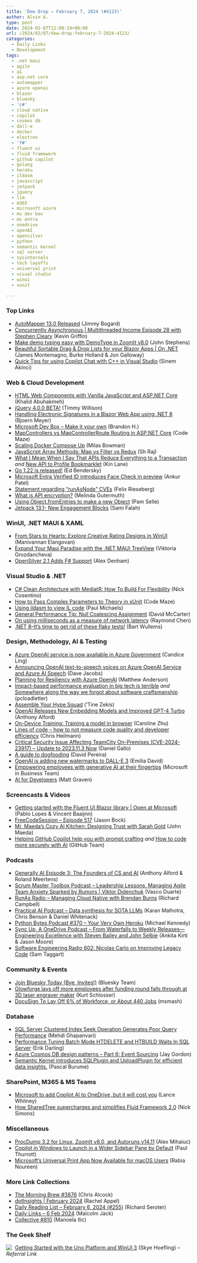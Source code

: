 ```yaml
---
title: 'Dew Drop – February 7, 2024 (#4123)'
author: Alvin A.
type: post
date: 2024-02-07T12:09:19+00:00
url: /2024/02/07/dew-drop-february-7-2024-4123/
categories:
  - Daily Links
  - Development
tags:
  - .net maui
  - agile
  - ai
  - asp.net core
  - automapper
  - azure openai
  - blazor
  - bluesky
  - 'c#'
  - cloud native
  - copilot
  - cosmos db
  - dall-e
  - docker
  - electron
  - 'f#'
  - fluent ui
  - fluid framework
  - github copilot
  - golang
  - heroku
  - ildasm
  - javascript
  - jetpack
  - jquery
  - llm
  - m365
  - microsoft azure
  - ms dev box
  - ms entra
  - onedrive
  - openAI
  - opensilver
  - python
  - semantic kernel
  - sql server
  - sysinternals
  - tech layoffs
  - universal print
  - visual studio
  - winui
  - xunit

---
```

### <a name="top"></a>Top Links

  * <a href="https://www.jimmybogard.com/automapper-13-0-released/" target="_blank" rel="noopener">AutoMapper 13.0 Released</a> (Jimmy Bogard)
  * <a href="https://share.transistor.fm/s/0d9b227f" target="_blank" rel="noopener">Concurrently Asynchronous | Multithreaded Income Episode 28 with Stephen Cleary</a> (Kevin Griffin)
  * <a href="https://techcommunity.microsoft.com/t5/sysinternals-blog/make-demo-typing-easy-with-demotype-in-zoomit-v8-0/ba-p/4050566" target="_blank" rel="noopener">Make demo typing easy with DemoType in ZoomIt v8.0</a> (John Stephens)
  * <a href="http://www.youtube.com/watch?v=DdsD1j8a-DA" target="_blank" rel="noopener">Beautiful Sortable Drag & Drop Lists for your Blazor Apps | On .NET</a> (James Montemagno, Burke Holland & Jon Galloway)
  * <a href="https://devblogs.microsoft.com/cppblog/quick-tips-for-using-copilot-chat-with-c-in-visual-studio/" target="_blank" rel="noopener">Quick Tips for using Copilot Chat with C++ in Visual Studio</a> (Sinem Akinci)



### <a name="web"></a>Web & Cloud Development

  * <a href="https://khalidabuhakmeh.com/html-web-components-with-vanilla-javascript-and-aspnet-core" target="_blank" rel="noopener">HTML Web Components with Vanilla JavaScript and ASP.NET Core</a> (Khalid Abuhakmeh)
  * <a href="https://blog.jquery.com/2024/02/06/jquery-4-0-0-beta/" target="_blank" rel="noopener">jQuery 4.0.0 BETA!</a> (Timmy Willison)
  * <a href="https://www.textcontrol.com/blog/2024/02/06/handling-electronic-signatures-in-a-blazor-web-app-using-net-8/" target="_blank" rel="noopener">Handling Electronic Signatures in a Blazor Web App using .NET 8</a> (Bjoern Meyer)
  * <a href="https://netitude.bc3tech.net/2024/02/06/microsoft-dev-box-make-it-your-own/" target="_blank" rel="noopener">Microsoft Dev Box – Make it your own</a> (Brandon H.)
  * <a href="https://code-maze.com/aspnetcore-mapcontrollers-vs-mapcontrollerroute-routing/" target="_blank" rel="noopener">MapControllers vs MapControllerRoute Routing in ASP.NET Core</a> (Code Maze)
  * <a href="https://www.docker.com/blog/scaling-docker-compose-up/" target="_blank" rel="noopener">Scaling Docker Compose Up</a> (Milas Bowman)
  * <a href="https://dev.to/sh20raj/understanding-javascript-array-methods-map-vs-filter-vs-redux-3jeo" target="_blank" rel="noopener">JavaScript Array Methods: Map vs Filter vs Redux</a> (Sh Raj)
  * <a href="http://apievangelist.com/2024/02/06/what-i-mean-by-apis-reduce-everything-to-a-transaction/" target="_blank" rel="noopener">What I Mean When I Say That APIs Reduce Everything to a Transaction</a> _and_ <a href="http://apievangelist.com/2024/02/06/new-api-to-profile-bookmarklet/" target="_blank" rel="noopener">New API to Profile Bookmarklet</a> (Kin Lane)
  * <a href="https://go.dev/blog/go1.22" target="_blank" rel="noopener">Go 1.22 is released!</a> (Ed Bendersky)
  * <a href="https://www.microsoft.com/en-us/security/blog/2024/02/06/microsoft-entra-verified-id-introduces-face-check-in-preview/" target="_blank" rel="noopener">Microsoft Entra Verified ID introduces Face Check in preview</a> (Ankur Patel)
  * <a href="https://electronjs.org/blog/statement-run-as-node-cves" target="_blank" rel="noopener">Statement regarding &#8220;runAsNode&#8221; CVEs</a> (Felix Rieseberg)
  * <a href="https://blog.postman.com/what-is-api-encryption/" target="_blank" rel="noopener">What is API encryption?</a> (Melinda Gutermuth)
  * <a href="http://thewebivore.com/using-object-fromentries-to-make-a-new-object/" target="_blank" rel="noopener">Using Object.fromEntries to make a new Object</a> (Pam Selle)
  * <a href="https://jetpack.com/blog/jetpack-13-1-new-engagement-blocks/" target="_blank" rel="noopener">Jetpack 13.1- New Engagement Blocks</a> (Sami Falah)



### <a name="silverlight"></a>WinUI, .NET MAUI & XAML

  * <a href="https://www.syncfusion.com/blogs/post/creative-rating-designs-winui.aspx?utm_source=alvinashcraft&utm_medium=email&utm_campaign=alvinashcraft_blog_edmfeb24" target="_blank" rel="noopener">From Stars to Hearts: Explore Creative Rating Designs in WinUI</a> (Manivannan Elangovan)
  * <a href="https://www.telerik.com/blogs/expand-maui-paradise-net-maui-treeview" target="_blank" rel="noopener">Expand Your Maui Paradise with the .NET MAUI TreeView</a> (Viktoria Grozdancheva)
  * <a href="http://www.i-programmer.info/news/89-net/16953-opensilver-21-adds-f-support.html" target="_blank" rel="noopener">OpenSilver 2.1 Adds F# Support</a> (Alex Denham)



### <a name="dotnet"></a>Visual Studio & .NET

  * <a href="https://www.devleader.ca/2024/02/06/c-clean-architecture-with-mediatr-how-to-build-for-flexibility/" target="_blank" rel="noopener">C# Clean Architecture with MediatR: How To Build For Flexibility</a> (Nick Cosentino)
  * <a href="https://code-maze.com/xunit-how-to-pass-complex-parameters-to-theory/" target="_blank" rel="noopener">How to Pass Complex Parameters to Theory in xUnit</a> (Code Maze)
  * <a href="https://pmichaels.net/ildasm/" target="_blank" rel="noopener">Using ildasm to view IL code</a> (Paul Michaels)
  * <a href="https://dotnettips.wordpress.com/2024/02/06/general-performance-tips-for-microsoft-net-null-coalescing-assignment/" target="_blank" rel="noopener">General Performance Tip: Null Coalescing Assignment</a> (David McCarter)
  * <a href="https://devblogs.microsoft.com/oldnewthing/20240206-00/?p=109365" target="_blank" rel="noopener">On using milliseconds as a measure of network latency</a> (Raymond Chen)
  * <a href="https://bartwullems.blogspot.com/2024/02/net-8its-time-to-get-rid-of-these-flaky.html" target="_blank" rel="noopener">.NET 8–It’s time to get rid of these flaky tests!</a> (Bart Wullems)



### <a name="design"></a>Design, Methodology, AI & Testing

  * <a href="https://devblogs.microsoft.com/azuregov/azure-openai-service-now-available-in-azure-gov-cloud/" target="_blank" rel="noopener">Azure OpenAI service is now available in Azure Government</a> (Candice Ling)
  * <a href="https://techcommunity.microsoft.com/t5/ai-azure-ai-services-blog/announcing-openai-text-to-speech-voices-on-azure-openai-service/ba-p/4049696" target="_blank" rel="noopener">Announcing OpenAI text-to-speech voices on Azure OpenAI Service and Azure AI Speech</a> (Dave Jacobs)
  * <a href="https://techcommunity.microsoft.com/t5/healthcare-and-life-sciences/planning-for-resiliency-with-azure-openai/ba-p/4050673" target="_blank" rel="noopener">Planning for Resiliency with Azure OpenAI</a> (Matthew Anderson)
  * <a href="https://pcloadletter.dev/blog/impact-based-performance-evaluation/" target="_blank" rel="noopener">Impact-based performance evaluation in big tech is terrible</a> _and_ <a href="https://www.pcloadletter.dev/blog/craftsmanship/" target="_blank" rel="noopener">Somewhere along the way we forgot about software craftsmanship</a> (pcloadletter)
  * <a href="https://tinezekis.medium.com/assemble-your-hype-squad-4120d3b6ff49?source=rss-fa2db659a52f------2" target="_blank" rel="noopener">Assemble Your Hype Squad</a> (‘Tine Zekis)
  * <a href="https://www.infoq.com/news/2024/02/openai-model-updates/?utm_campaign=infoq_content&utm_source=infoq&utm_medium=feed&utm_term=global" target="_blank" rel="noopener">OpenAI Releases New Embedding Models and Improved GPT-4 Turbo</a> (Anthony Alford)
  * <a href="https://cloudblogs.microsoft.com/opensource/2024/02/06/on-device-training-training-a-model-in-browser/" target="_blank" rel="noopener">On-Device Training: Training a model in browser</a> (Caroline Zhu)
  * <a href="https://christianheilmann.com/2024/02/06/lines-of-code-how-to-not-measure-code-quality-and-developer-efficiency/" target="_blank" rel="noopener">Lines of code – how to not measure code quality and developer efficiency</a> (Chris Heilmann)
  * <a href="https://blog.jetbrains.com/teamcity/2024/02/critical-security-issue-affecting-teamcity-on-premises-cve-2024-23917/" target="_blank" rel="noopener">Critical Security Issue Affecting TeamCity On-Premises (CVE-2024-23917) – Update to 2023.11.3 Now</a> (Daniel Gallo)
  * <a href="https://blog.logrocket.com/product-management/what-is-dogfooding/" target="_blank" rel="noopener">A guide to dogfooding</a> (David Pereira)
  * <a href="https://www.theverge.com/2024/2/6/24063954/ai-watermarks-dalle3-openai-content-credentials" target="_blank" rel="noopener">OpenAI is adding new watermarks to DALL-E 3</a> (Emilia David)
  * <a href="https://www.microsoft.com/en-us/industry/microsoft-in-business/era-of-ai/2024/02/06/empowering-employees-with-generative-ai-at-their-fingertips/" target="_blank" rel="noopener">Empowering employees with generative AI at their fingertips</a> (Microsoft in Business Team)
  * <a href="https://techcommunity.microsoft.com/t5/apps-on-azure-blog/ai-for-developers/ba-p/4050809" target="_blank" rel="noopener">AI for Developers</a> (Matt Graven)



### <a name="videos"></a>Screencasts & Videos

  * <a href="http://www.youtube.com/watch?v=lUZ5mrg2Q8k" target="_blank" rel="noopener">Getting started with the Fluent UI Blazor library | Open at Microsoft</a> (Pablo Lopes & Vincent Baaijnn)
  * <a href="http://www.youtube.com/watch?v=0D8n4upE_g8" target="_blank" rel="noopener">FreeCodeSession &#8211; Episode 517</a> (Jason Bock)
  * <a href="http://www.youtube.com/watch?v=Ur_QLRhQHms" target="_blank" rel="noopener">Mr. Maeda&#8217;s Cozy AI Kitchen: Designing Trust with Sarah Gold</a> (John Maeda)
  * <a href="http://www.youtube.com/watch?v=GPLUGJsVx0s" target="_blank" rel="noopener">Helping GitHub Copilot help you with prompt crafting</a> _and_ <a href="http://www.youtube.com/watch?v=AF0xIgiQqmY" target="_blank" rel="noopener">How to code more securely with AI</a> (GitHub Team)



### <a name="podcasts"></a>Podcasts

  * <a href="https://www.infoq.com/podcasts/cs-ai-founders/" target="_blank" rel="noopener">Generally AI Episode 3: The Founders of CS and AI</a> (Anthony Alford & Roland Meertens)
  * <a href="https://scrummastertoolbox.libsyn.com/leadership-lessons-managing-agile-team-anxiety-sparked-by-rumors-viktor-didenchuk" target="_blank" rel="noopener">Scrum Master Toolbox Podcast &#8211; Leadership Lessons, Managing Agile Team Anxiety Sparked by Rumors | Viktor Didenchuk</a> (Vasco Duarte)
  * <a href="https://runasradio.com/Shows/Show/918" target="_blank" rel="noopener">RunAs Radio &#8211; Managing Cloud Native with Brendan Burns</a> (Richard Campbell)
  * <a href="https://changelog.com/practicalai/255" target="_blank" rel="noopener">Practical AI Podcast &#8211; Data synthesis for SOTA LLMs</a> (Karan Malhotra, Chris Benson & Daniel Whitenack)
  * <a href="https://pythonbytes.fm/episodes/show/370/your-very-own-heroku" target="_blank" rel="noopener">Python Bytes Podcast #370 &#8211; Your Very Own Heroku</a> (Michael Kennedy)
  * <a href="http://sites.libsyn.com/206900/from-waterfalls-to-weekly-releasesengineering-excellence-with-steven-bailey-and-john-selbie" target="_blank" rel="noopener">Sync Up, A OneDrive Podcast &#8211; From Waterfalls to Weekly Releases—Engineering Excellence with Steven Bailey and John Selbie</a> (Ankita Kirti & Jason Moore)
  * <a href="https://se-radio.net/2024/02/se-radio-602-nicolas-carlo-on-improving-legacy-code/" target="_blank" rel="noopener">Software Engineering Radio 602: Nicolas Carlo on Improving Legacy Code</a> (Sam Taggart)



### <a name="events"></a>Community & Events

  * <a href="https://bsky.social/about/blog/02-06-2024-join-bluesky" target="_blank" rel="noopener">Join Bluesky Today (Bye, Invites!)</a> (Bluesky Team)
  * <a href="https://www.geekwire.com/2024/glowforge-lays-off-more-employees-after-funding-round-falls-through-at-3d-laser-engraver-maker/" target="_blank" rel="noopener">Glowforge lays off more employees after funding round falls through at 3D laser engraver maker</a> (Kurt Schlosser)
  * <a href="https://tech.slashdot.org/story/24/02/06/1559240/docusign-to-lay-off-6-of-workforce-or-about-440-jobs?utm_source=rss1.0mainlinkanon&utm_medium=feed" target="_blank" rel="noopener">DocuSign To Lay Off 6% of Workforce, or About 440 Jobs</a> (msmash)



### <a name="sql"></a>Database

  * <a href="https://www.mssqltips.com/sqlservertip/7911/sql-server-clustered-index-seek-may-not-yield-the-highest-performance/" target="_blank" rel="noopener">SQL Server Clustered Index Seek Operation Generates Poor Query Performance</a> (Mehdi Ghapanvari)
  * <a href="https://erikdarling.com/performance-tuning-batch-mode-htdelete-and-htbuild-waits-in-sql-server/" target="_blank" rel="noopener">Performance Tuning Batch Mode HTDELETE and HTBUILD Waits In SQL Server</a> (Erik Darling)
  * <a href="https://devblogs.microsoft.com/cosmosdb/azure-cosmos-db-design-patterns-part-6-event-sourcing/" target="_blank" rel="noopener">Azure Cosmos DB design patterns – Part 6: Event Sourcing</a> (Jay Gordon)
  * <a href="https://techcommunity.microsoft.com/t5/educator-developer-blog/semantic-kernel-introduces-sqlplugin-and-uploadplugin-for/ba-p/4050641" target="_blank" rel="noopener">Semantic Kernel introduces SQLPlugin and UploadPlugin for efficient data insights.</a> (Pascal Burume)



### <a name="sp"></a>SharePoint, M365 & MS Teams

  * <a href="https://www.zdnet.com/article/microsoft-to-add-copilot-ai-to-onedrive-but-it-will-cost-you/#ftag=RSSbaffb68" target="_blank" rel="noopener">Microsoft to add Copilot AI to OneDrive, but it will cost you</a> (Lance Whitney)
  * <a href="https://devblogs.microsoft.com/microsoft365dev/how-sharedtree-supercharges-and-simplifies-fluid-framework-2-0/" target="_blank" rel="noopener">How SharedTree supercharges and simplifies Fluid Framework 2.0</a> (Nick Simons)



### <a name="misc"></a>Miscellaneous

  * <a href="https://techcommunity.microsoft.com/t5/sysinternals-blog/procdump-3-2-for-linux-zoomit-v8-0-and-autoruns-v14-11/ba-p/4050610" target="_blank" rel="noopener">ProcDump 3.2 for Linux, ZoomIt v8.0, and Autoruns v14.11</a> (Alex Mihaiuc)
  * <a href="https://www.thurrott.com/windows/windows-11/297441/copilot-in-windows-to-launch-in-a-wider-sidebar-pane-by-default" target="_blank" rel="noopener">Copilot in Windows to Launch in a Wider Sidebar Pane by Default</a> (Paul Thurrott)
  * <a href="https://petri.com/microsofts-universal-print-macos/" target="_blank" rel="noopener">Microsoft’s Universal Print App Now Available for macOS Users</a> (Rabia Noureen)



### <a name="links"></a>More Link Collections

  * <a href="https://blog.cwa.me.uk/2024/02/07/the-morning-brew-3876/" target="_blank" rel="noopener">The Morning Brew #3876</a> (Chris Alcock)
  * <a href="https://blog.jetbrains.com/dotnet/2024/02/07/dotinsights-february-2024/" target="_blank" rel="noopener">dotInsights | February 2024</a> (Rachel Appel)
  * <a href="https://seroter.com/2024/02/06/daily-reading-list-february-6-2024-255/" target="_blank" rel="noopener">Daily Reading List – February 6, 2024 (#255)</a> (Richard Seroter)
  * <a href="http://inquisitorjax.blogspot.com/2024/02/daily-links-6-feb-2024.html" target="_blank" rel="noopener">Daily Links &#8211; 6 Feb 2024</a> (Malcolm Jack)
  * <a href="https://tympanus.net/codrops/collective/collective-810/" target="_blank" rel="noopener">Collective #810</a> (Manoela Ilic)



### <a name="shelf"></a>The Geek Shelf

<a href="https://www.amazon.com/dp/1484282477/?tag=amavin-20" target="_blank" rel="noopener"><img decoding="async" align="left" style="margin: 0px 4px 0px 0px; border: 0px currentcolor; border-image: none; float: left; display: inline; background-image: none;" src="https://m.media-amazon.com/images/I/51V8+S7k24L._SS135_.jpg" border="0" /></a>&nbsp;<a href="https://www.amazon.com/dp/1484282477/?tag=amavin-20" target="_blank" rel="noopener">Getting Started with the Uno Platform and WinUI 3</a> (Skye Hoefling) _&#8211; Referral Link_